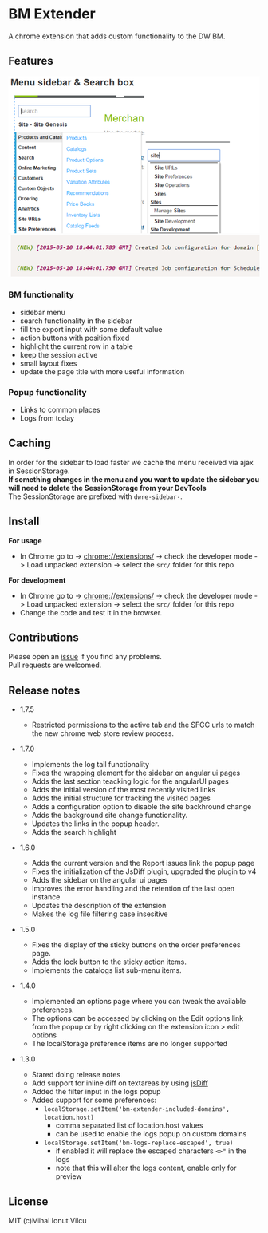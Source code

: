 # BM Extender

A chrome extension that adds custom functionality to the DW BM.

## Features

![menu and search](screenshots/menu.png)
![logs](screenshots/logs.png)

### BM functionality
- sidebar menu
- search functionality in the sidebar 
- fill the export input with some default value
- action buttons with position fixed
- highlight the current row in a table
- keep the session active
- small layout fixes
- update the page title with more useful information


### Popup functionality
- Links to common places
- Logs from today

## Caching
In order for the sidebar to load faster we cache the menu received via ajax
in SessionStorage.  
**If something changes in the menu and you want to update the sidebar
you will need to delete the SessionStorage from your DevTools**  
The SessionStorage are prefixed with `dwre-sidebar-`.

## Install
**For usage**

- In Chrome go to -> [chrome://extensions/](chrome://extensions/) -> check the developer
mode -> Load unpacked extension -> select the `src/` folder for this repo  

**For development**

- In Chrome go to -> [chrome://extensions/](chrome://extensions/) -> check the developer
mode -> Load unpacked extension -> select the `src/` folder for this repo  
- Change the code and test it in the browser.

## Contributions
Please open an [issue](https://github.com/ionutvmi/bm-extender/issues) if you find any problems.  
Pull requests are welcomed.

## Release notes
- 1.7.5
    - Restricted permissions to the active tab and the SFCC urls to match the new 
    chrome web store review process. 

- 1.7.0
    - Implements the log tail functionality
    - Fixes the wrapping element for the sidebar on angular ui pages
    - Adds the last section teacking logic for the angularUI pages
    - Adds the initial version of the most recently visited links
    - Adds the initial structure for tracking the visited pages
    - Adds a configuration option to disable the site backhround change
    - Adds the background site change functionality.
    - Updates the links in the popup header. 
    - Adds the search highlight


- 1.6.0
    - Adds the current version and the Report issues link the popup page
    - Fixes the initialization of the JsDiff plugin, upgraded the plugin to v4
    - Adds the sidebar on the angular ui pages
    - Improves the error handling and the retention of the last open instance
    - Updates the description of the extension
    - Makes the log file filtering case insesitive


- 1.5.0
    - Fixes the display of the sticky buttons on the order preferences page.
    - Adds the lock button to the sticky action items.
    - Implements the catalogs list sub-menu items.


- 1.4.0
    - Implemented an options page where you can tweak the available preferences.
    - The options can be accessed by clicking on the Edit options link from the popup 
    or by right clicking on the extension icon > edit options
    - The localStorage preference items are no longer supported

- 1.3.0
    - Stared doing release notes
    - Add support for inline diff on textareas by using [jsDiff](https://github.com/kpdecker/jsdiff)
    - Added the filter input in the logs popup
    - Added support for some preferences:
        - `localStorage.setItem('bm-extender-included-domains', location.host)`
            - comma separated list of location.host values
            - can be used to enable the logs popup on custom domains
        - `localStorage.setItem('bm-logs-replace-escaped', true)`
            - if enabled it will replace the escaped characters `<>"` in the logs
            - note that this will alter the logs content, enable only for preview


## License
MIT (c)Mihai Ionut Vilcu 
